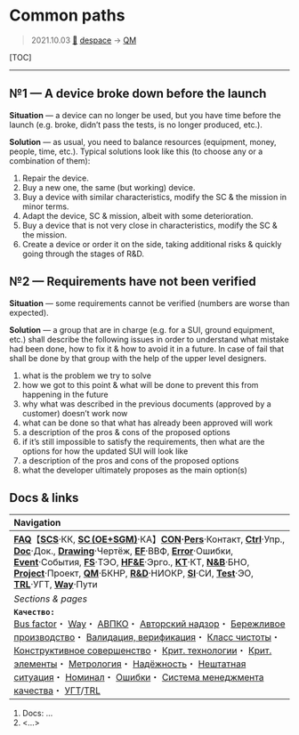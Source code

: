 # Common paths
> 2021.10.03 [🚀](../index/index.md) [despace](index.md) → [QM](qm.md)

[TOC]

---

## №1 — A device broke down before the launch

**Situation** — a device can no longer be used, but you have time before the launch (e.g. broke, didn’t pass the tests, is no longer produced, etc.).

**Solution** — as usual, you need to balance resources (equipment, money, people, time, etc.). Typical solutions look like this (to choose any or a combination of them):

   1. Repair the device.
   1. Buy a new one, the same (but working) device.
   1. Buy a device with similar characteristics, modify the SC & the mission in minor terms.
   1. Adapt the device, SC & mission, albeit with some deterioration.
   1. Buy a device that is not very close in characteristics, modify the SC & the mission.
   1. Create a device or order it on the side, taking additional risks & quickly going through the stages of R&D.



## №2 — Requirements have not been verified

**Situation** — some requirements cannot be verified (numbers are worse than expected).

**Solution** — a group that are in charge (e.g. for a SUI, ground equipment, etc.) shall describe the following issues in order to understand what mistake had been done, how to fix it & how to avoid it in a future. In case of fail that shall be done by that group with the help of the upper level designers.

   1. what is the problem we try to solve
   1. how we got to this point & what will be done to prevent this from happening in the future
   1. why what was described in the previous documents (approved by a customer) doesn’t work now
   1. what can be done so that what has already been approved will work
   1. a description of the pros & cons of the proposed options
   1. if it’s still impossible to satisfy the requirements, then what are the options for how the updated SUI will look like
   1. a description of the pros and cons of the proposed options
   1. what the developer ultimately proposes as the main option(s)



<p style="page-break-after:always"> </p>

## Docs & links
|Navigation|
|:--|
|**[FAQ](faq.md)**【**[SCS](scs.md)**·КК, **[SC (OE+SGM)](sc.md)**·КА】**[CON](contact.md)·[Pers](person.md)**·Контакт, **[Ctrl](control.md)**·Упр., **[Doc](doc.md)**·Док., **[Drawing](drawing.md)**·Чертёж, **[EF](ef.md)**·ВВФ, **[Error](error.md)**·Ошибки, **[Event](event.md)**·События, **[FS](fs.md)**·ТЭО, **[HF&E](hfe.md)**·Эрго., **[KT](kt.md)**·КТ, **[N&B](nnb.md)**·БНО, **[Project](project.md)**·Проект, **[QM](qm.md)**·БКНР, **[R&D](rnd.md)**·НИОКР, **[SI](si.md)**·СИ, **[Test](test.md)**·ЭО, **[TRL](trl.md)**·УГТ, **[Way](way.md)**·Пути|
|*Sections & pages*|
|**`Качество:`**<br> [Bus factor](bus_factor.md)・ [Way](way.md)・ [АВПКО](fmeca.md)・ [Авторский надзор](des_spv.md)・ [Бережливое производство](lean_man.md)・ [Валидация, верификация](vnv.md)・ [Класс чистоты](clean_lvl.md)・ [Конструктивное совершенство](con_vel.md)・ [Крит. технологии](kt.md)・ [Крит. элементы](sens_elem.md)・ [Метрология](metrology.md)・ [Надёжность](qm.md)・ [Нештатная ситуация](emergency.md)・ [Номинал](nominal.md)・ [Ошибки](error.md)・ [Система менеджмента качества](qms.md)・ [УГТ](trl.md)/[TRL](trl.md)|

   1. Docs: …
   1. <…>
